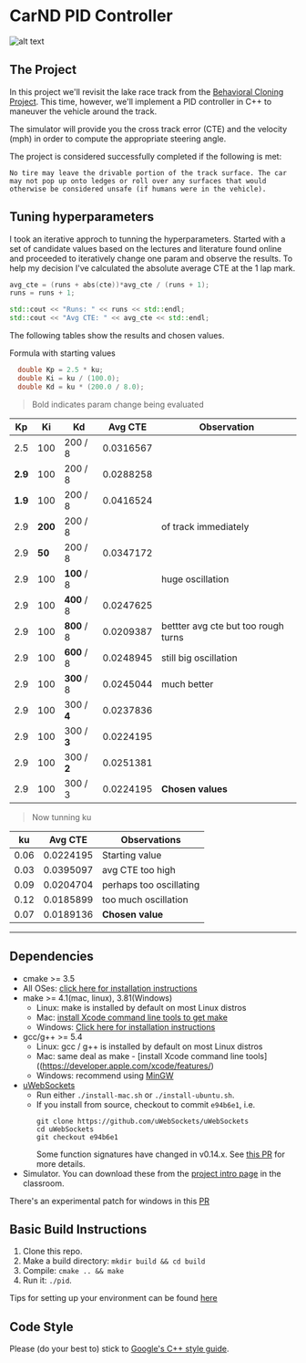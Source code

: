 # CarND PID Controller

![alt text](results/CarND-PiD.mp4.gif "Result")

## The Project

In this project we'll revisit the lake race track from the [Behavioral Cloning Project](https://github.com/ricardosllm/CarND-Behavioral-Cloning). 
This time, however, we'll implement a PID controller in C++ to maneuver the vehicle around the track.

The simulator will provide you the cross track error (CTE) and the velocity (mph) in order to compute the appropriate steering angle.

The project is considered successfully completed if the following is met:

`No tire may leave the drivable portion of the track surface. The car may not pop up onto ledges or roll over any surfaces that would otherwise be considered unsafe (if humans were in the vehicle).`

## Tuning hyperparameters

I took an iterative approch to tunning the hyperparameters. Started with a set of candidate values based on the lectures and literature found online and proceeded to iteratively change one param and observe the results.
To help my decision I've calculated the absolute average CTE at the 1 lap mark. 
```c++
avg_cte = (runs + abs(cte))*avg_cte / (runs + 1);
runs = runs + 1;

std::cout << "Runs: " << runs << std::endl;
std::cout << "Avg CTE: " << avg_cte << std::endl;
```
The following tables show the results and chosen values.

Formula with starting values
```c++
  double Kp = 2.5 * ku;
  double Ki = ku / (100.0);
  double Kd = ku * (200.0 / 8.0);
```
> Bold indicates param change being evaluated

| Kp | Ki | Kd | Avg CTE | Observation | 
|----|----|----|---------|-------------|
| 2.5| 100| 200 / 8 | 0.0316567 | |
| **2.9**| 100| 200 / 8 | 0.0288258 | |
| **1.9**| 100| 200 / 8 | 0.0416524 | |
| 2.9| **200**| 200 / 8 |  | of track immediately|
| 2.9| **50**| 200 / 8 | 0.0347172 | |
| 2.9| 100| **100** / 8 | | huge oscillation |
| 2.9| 100| **400** / 8 | 0.0247625 | |
| 2.9| 100| **800** / 8 | 0.0209387 | bettter avg cte but too rough turns |
| 2.9| 100| **600** / 8 | 0.0248945 | still big oscillation |
| 2.9| 100| **300** / 8 | 0.0245044 | much better |
| 2.9| 100| 300 / **4** | 0.0237836 | |
| 2.9| 100| 300 / **3** | 0.0224195 | |
| 2.9| 100| 300 / **2** | 0.0251381 | |
| 2.9| 100| 300 / 3 | 0.0224195 | **Chosen values** |

> Now tunning ku

| ku | Avg CTE | Observations |
|----|---------|--------------|
|0.06|0.0224195| Starting value|
|0.03|0.0395097| avg CTE too high |
|0.09|0.0204704|perhaps too oscillating|
|0.12|0.0185899|too much oscillation|
|0.07|0.0189136| **Chosen value**|

---

## Dependencies

* cmake >= 3.5
 * All OSes: [click here for installation instructions](https://cmake.org/install/)
* make >= 4.1(mac, linux), 3.81(Windows)
  * Linux: make is installed by default on most Linux distros
  * Mac: [install Xcode command line tools to get make](https://developer.apple.com/xcode/features/)
  * Windows: [Click here for installation instructions](http://gnuwin32.sourceforge.net/packages/make.htm)
* gcc/g++ >= 5.4
  * Linux: gcc / g++ is installed by default on most Linux distros
  * Mac: same deal as make - [install Xcode command line tools]((https://developer.apple.com/xcode/features/)
  * Windows: recommend using [MinGW](http://www.mingw.org/)
* [uWebSockets](https://github.com/uWebSockets/uWebSockets)
  * Run either `./install-mac.sh` or `./install-ubuntu.sh`.
  * If you install from source, checkout to commit `e94b6e1`, i.e.
    ```
    git clone https://github.com/uWebSockets/uWebSockets 
    cd uWebSockets
    git checkout e94b6e1
    ```
    Some function signatures have changed in v0.14.x. See [this PR](https://github.com/udacity/CarND-MPC-Project/pull/3) for more details.
* Simulator. You can download these from the [project intro page](https://github.com/udacity/self-driving-car-sim/releases) in the classroom.

There's an experimental patch for windows in this [PR](https://github.com/udacity/CarND-PID-Control-Project/pull/3)

## Basic Build Instructions

1. Clone this repo.
2. Make a build directory: `mkdir build && cd build`
3. Compile: `cmake .. && make`
4. Run it: `./pid`. 

Tips for setting up your environment can be found [here](https://classroom.udacity.com/nanodegrees/nd013/parts/40f38239-66b6-46ec-ae68-03afd8a601c8/modules/0949fca6-b379-42af-a919-ee50aa304e6a/lessons/f758c44c-5e40-4e01-93b5-1a82aa4e044f/concepts/23d376c7-0195-4276-bdf0-e02f1f3c665d)

## Code Style

Please (do your best to) stick to [Google's C++ style guide](https://google.github.io/styleguide/cppguide.html).

